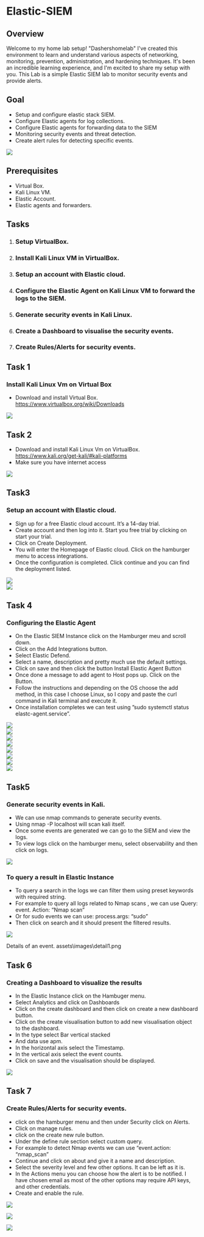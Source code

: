 # Elastic-SIEM
<!--"" -->
<!--<h1>Elastic-SIEM<br/></h1>-->


## Overview
Welcome to my home lab setup! "Dashershomelab" I've created this environment to learn and understand various aspects of networking, monitoring, prevention, administration, and hardening techniques. It's been an incredible learning experience, and I'm excited to share my setup with you.
This Lab is a simple Elastic SIEM lab to monitor security events and provide alerts. 

## Goal
- Setup and configure elastic stack SIEM.
- Configure Elastic agents for log collections.
- Configure Elastic agents for forwarding data to the SIEM
- Monitoring security events and threat detection.
- Create alert rules for detecting specific events.

<img align="center" src="assets/images/dashboard1.png" /><br/>

## Prerequisites
- Virtual Box.
- Kali Linux VM.
- Elastic Account.
- Elastic agents and forwarders.

## Tasks

1.	### Setup VirtualBox.
2.	### Install Kali Linux VM in VirtualBox.
3.	### Setup an account with Elastic cloud.
4.	### Configure the Elastic Agent on Kali Linux VM to forward the logs to the SIEM.
5.	### Generate security events in Kali Linux.
6.	### Create a Dashboard to visualise the security events.
7.	### Create Rules/Alerts for security events.

## Task 1

### Install Kali Linux Vm on Virtual Box

- 	Download and install Virtual Box. https://www.virtualbox.org/wiki/Downloads

<img align="center" src="assets/images/vbox1.png" /><br/>

## Task 2

- 	Download and install Kali Linux Vm on VirtualBox. https://www.kali.org/get-kali/#kali-platforms
- 	Make sure you have internet access

<img align="center" src="assets/images/kali1.png" /><br/>

## Task3

### Setup an account with Elastic cloud.
- 	Sign up for a free Elastic cloud account. It’s a 14-day trial.
- 	Create account and then log into it. Start you free trial by clicking on start your trial.
- 	Click on Create Deployment.
- 	You will enter the Homepage of Elastic cloud. Click on the hamburger menu to access integrations. 
- 	Once the configuration is completed. Click continue and you can find the deployment listed.

<img align="center" src="assets/images/deploy.png.png" /><br/>
<img align="center" src="assets/images/elastic_home.png" /><br/>

## Task 4

### Configuring the Elastic Agent

- 	On the Elastic SIEM Instance click on the Hamburger meu and scroll down.
- 	Click on the Add Integrations button.
- 	Select Elastic Defend.
- 	Select a name, description and pretty much use the default settings.
- 	Click on save and then click the button Install Elastic Agent Button
- 	Once done a message to add agent to Host pops up. Click on the Button.
- 	Follow the instructions and depending on the OS choose the add method, in this case I choose Linux, so I copy and paste the curl command in Kali terminal and execute it.
- 	Once installation completes we can test using ”sudo systemctl status elastc-agent.service”.

<img align="center" src="assets/images/add_integration.png" /><br/>
<img align="center" src="assets/images/elastic_defend.png" /><br/>
<img align="center" src="assets/images/elastic_defend_conf.png" /><br/>
<img align="center" src="assets/images/add_agent_host.png" /><br/>
<img align="center" src="assets/images/script_add.png" /><br/>
<img align="center" src="assets/images/kali_term_instal.png" /><br/>
<img align="center" src="assets/images/kali_term_finish.png" /><br/>
<img align="center" src="assets/images/kali_term_status.png" /><br/>



## Task5

### Generate security events in Kali.
- 	We can use nmap commands to generate security events.
- 	Using nmap -P localhost will scan kali itself.
- 	Once some events are generated we can go to the SIEM and view the logs.
- 	To view logs click on the hamburger menu, select observability and then click on logs.

<img align="center" src="assets/images/kali_nmap.png" /><br/>

### To query a result in Elastic Instance
- 	To query a search in the logs we can filter them using preset keywords with required string.
- 	For example to query all logs related to Nmap scans , we can use Query: event. Action: “Nmap scan”
- 	Or for sudo events we can use: process.args: “sudo”
- 	Then click on search and it should present the filtered results.


<img align="center" src="assets/images/query1.png" /><br/>

Details of an event. assets\images\detail1.png

## Task 6

### Creating a Dashboard to visualize the results
-	In the Elastic Instance click on the Hambuger menu.
-	Select Analytics and click on Dashboards
-	Click on the create dashboard and  then click on create a new dashboard button.
-	Click on the create visualisation button to add new visualisation object to the dashboard.
-	In the type select Bar vertical stacked
-	And data use apm.
-	In the horizontal axis select the Timestamp.
-	In the vertical axis select the event counts.
-	Click on save and the visualisation should be displayed.

<img align="center" src="assets/images/dashboard1.png" /><br/>


## Task 7

### Create Rules/Alerts for security events.
-	click on the hamburger menu and then under Security click on Alerts.
-	Click on manage rules.
-	click on the create new rule button.
-	Under the define rule section select custom query.
-	For example to detect Nmap events we can use “event.action: “nmap_scan”
-	Continue and click on about and give it a name and description.
-	Select the severity level and few other options. It can be left as it is.
-	In the Actions menu you can choose how the alert is to be notified. I have chosen email as most of the other options may require API keys, and other credentials.
-	Create and enable the rule.




<img align="center" src="assets/images/rule-1.png" /><br/>


<img align="center" src="assets/images/rule-1.png" /><br/>


<img align="center" src="assets/images/rule-3.png" /><br/>